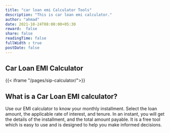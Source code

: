 ```yaml
---
title: "car loan emi Calculator Tools"
description: "This is car loan emi calculator."
author: "ahmad"
date: 2021-10-24T08:00:00+05:30
reward:  false
share: false
readingTime: false
fullWidth : true
postDate: false
---
```


## Car Loan EMI Calculator


{{< iframe "/pages/sip-calculator/">}}

## What is a Car Loan EMI calculator?
Use our EMI calculator to know your monthly installment. Select the loan amount, the applicable rate of interest, and tenure. In an instant, you will get the details of the installment, and the total amount payable. It is a free tool which is easy to use and is designed to help you make informed decisions.







